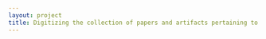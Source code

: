 ```yaml
--- 
layout: project 
title: Digitizing the collection of papers and artifacts pertaining to the history of Norwood, Massachusetts and continuing the work of local resident Fred Holland Day to narrate this history.
---
```



